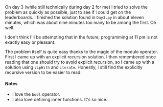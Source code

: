On day 3 (while still technically during day 2 for me) I tried to solve the problem as
quickly as possible, just to see if I could get on the leaderboards. I finished the
solution found in `Day3.py` in about eleven minutes, which was about nine minutes too many
to be among the first. Oh well. 

I don't think I'll be attempting that in the future; programming at 11 pm is not exactly
easy or pleasant.

The problem itself is quite easy thanks to the magic of the modulo operator. First I came
up with an explicit recursion solution. I then remembered once reading that one should try
to avoid explicit recursion, so I came up with a solution using `zipWith` and `iterate`.
Honestly, I still find the explicitly recursive version to be easier to read.

#### Notes

- I love the `bool` operator.
- I also love defining inner functions. It's so nice.
